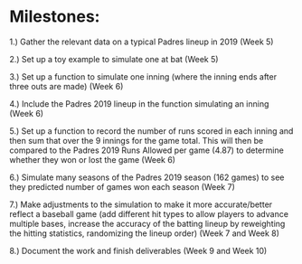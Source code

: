# Milestones:

1.) Gather the relevant data on a typical Padres lineup in 2019 (Week 5)

2.) Set up a toy example to simulate one at bat (Week 5)

3.) Set up a function to simulate one inning (where the inning ends after three outs are made) (Week 6)

4.) Include the Padres 2019 lineup in the function simulating an inning (Week 6)

5.) Set up a function to record the number of runs scored in each inning and then sum that over the 9 innings for the game total. This will then be compared to the 
Padres 2019 Runs Allowed per game (4.87) to determine whether they won or lost the game (Week 6)

6.) Simulate many seasons of the Padres 2019 season (162 games) to see they predicted number of games won each season (Week 7)

7.) Make adjustments to the simulation to make it more accurate/better reflect a baseball game (add different hit types to allow players to advance multiple bases,
increase the accuracy of the batting lineup by reweighting the hitting statistics, randomizing the lineup order) (Week 7 and Week 8)

8.) Document the work and finish deliverables (Week 9 and Week 10)
